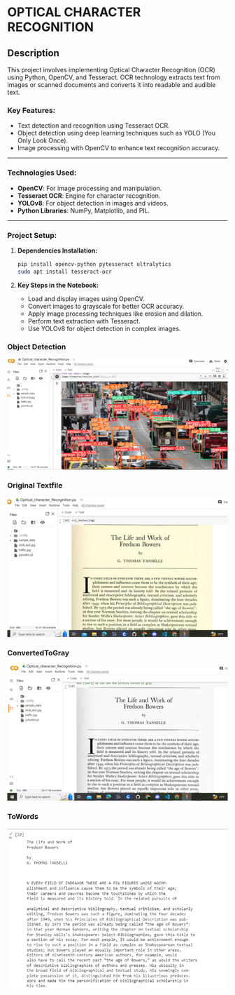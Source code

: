 
# **OPTICAL CHARACTER RECOGNITION**

## Description
This project involves implementing Optical Character Recognition (OCR) using Python, OpenCV, and Tesseract. OCR technology extracts text from images or scanned documents and converts it into readable and audible text.

### **Key Features:**
- Text detection and recognition using Tesseract OCR.
- Object detection using deep learning techniques such as YOLO (You Only Look Once).
- Image processing with OpenCV to enhance text recognition accuracy.

---

### **Technologies Used:**
- **OpenCV**: For image processing and manipulation.
- **Tesseract OCR**: Engine for character recognition.
- **YOLOv8**: For object detection in images and videos.
- **Python Libraries**: NumPy, Matplotlib, and PIL.

---

### **Project Setup:**
1. **Dependencies Installation:**
   ```bash
   pip install opencv-python pytesseract ultralytics
   sudo apt install tesseract-ocr
   ```


2. **Key Steps in the Notebook:**
   - Load and display images using OpenCV.
   - Convert images to grayscale for better OCR accuracy.
   - Apply image processing techniques like erosion and dilation.
   - Perform text extraction with Tesseract.
   - Use YOLOv8 for object detection in complex images.

### **Object Detection**

![Alt text](https://raw.githubusercontent.com/Punam918/Optical_Character_Recognition/refs/heads/master/images/detected_image.png)


### **Original Textfile**

![Alt text](https://raw.githubusercontent.com/Punam918/Optical_Character_Recognition/refs/heads/master/images/textfile_original.png)


### **ConvertedToGray**

![Alt text](https://raw.githubusercontent.com/Punam918/Optical_Character_Recognition/refs/heads/master/images/togray.png)

### **ToWords**
![Alt text](https://raw.githubusercontent.com/Punam918/Optical_Character_Recognition/refs/heads/master/images/towords.png)






